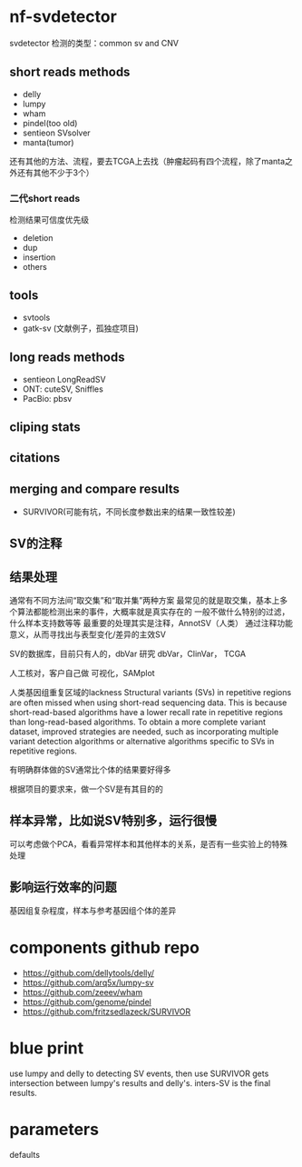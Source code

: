 # nf-svdetector
svdetector
检测的类型：common sv and CNV


## short reads methods
- delly
- lumpy
- wham
- pindel(too old)
- sentieon SVsolver
- manta(tumor)

还有其他的方法、流程，要去TCGA上去找（肿瘤起码有四个流程，除了manta之外还有其他不少于3个）


### 二代short reads
检测结果可信度优先级
- deletion
- dup
- insertion
- others

## tools
- svtools
- gatk-sv  (文献例子，孤独症项目)


## long reads methods
- sentieon LongReadSV
- ONT: cuteSV, Sniffles
- PacBio: pbsv

## cliping stats


## citations


## merging and compare results
- SURVIVOR(可能有坑，不同长度参数出来的结果一致性较差)


## SV的注释

## 结果处理
通常有不同方法间“取交集”和“取并集”两种方案
最常见的就是取交集，基本上多个算法都能检测出来的事件，大概率就是真实存在的
一般不做什么特别的过滤，什么样本支持数等等
最重要的处理其实是注释，AnnotSV（人类）
通过注释功能意义，从而寻找出与表型变化/差异的主效SV

SV的数据库，目前只有人的，dbVar
研究 dbVar，ClinVar， TCGA


人工核对，客户自己做
可视化，SAMplot

人类基因组重复区域的lackness
Structural variants (SVs) in repetitive regions are often missed when using short-read sequencing data. This is because short-read-based algorithms have a lower recall rate in repetitive regions than long-read-based algorithms. To obtain a more complete variant dataset, improved strategies are needed, such as incorporating multiple variant detection algorithms or alternative algorithms specific to SVs in repetitive regions.

有明确群体做的SV通常比个体的结果要好得多

根据项目的要求来，做一个SV是有其目的的

## 样本异常，比如说SV特别多，运行很慢
可以考虑做个PCA，看看异常样本和其他样本的关系，是否有一些实验上的特殊处理


## 影响运行效率的问题
基因组复杂程度，样本与参考基因组个体的差异



# components github repo
- https://github.com/dellytools/delly/
- https://github.com/arq5x/lumpy-sv
- https://github.com/zeeev/wham
- https://github.com/genome/pindel
- https://github.com/fritzsedlazeck/SURVIVOR

# blue print
use lumpy and delly to detecting SV events, then use SURVIVOR gets intersection between
lumpy's results and delly's. inters-SV is the final results.

# parameters
defaults



